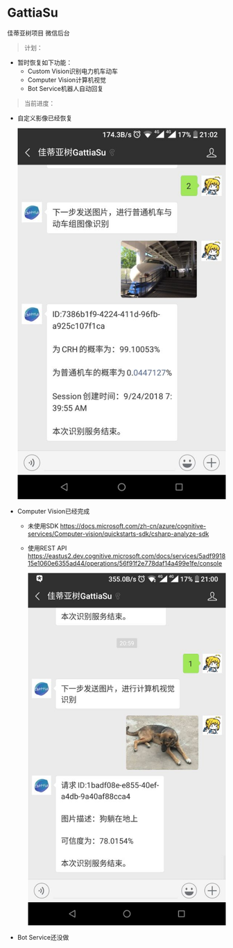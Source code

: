 # GattiaSu
佳蒂亚树项目 微信后台

> 计划：
- 暂时恢复如下功能：
    - Custom Vision识别电力机车动车
    - Computer Vision计算机视觉
    - Bot Service机器人自动回复


> 当前进度：
- 自定义影像已经恢复

    ![](cv.jpg)

- Computer Vision已经完成
    - 未使用SDK
    https://docs.microsoft.com/zh-cn/azure/cognitive-services/Computer-vision/quickstarts-sdk/csharp-analyze-sdk
    - 使用REST API
    https://eastus2.dev.cognitive.microsoft.com/docs/services/5adf991815e1060e6355ad44/operations/56f91f2e778daf14a499e1fe/console

        
        ![](comVision.jpg)

- Bot Service还没做
